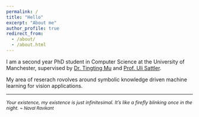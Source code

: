 ```yaml
---
permalink: /
title: "Hello"
excerpt: "About me"
author_profile: true
redirect_from:
  - /about/
  - /about.html
---
```


<span style="font-size:1em;">I am a second year PhD student in Computer Science at the University of Manchester, supervised by [Dr. Tingting Mu](https://personalpages.manchester.ac.uk/staff/tingting.mu/Site/About_Me.html) and [Prof. Uli Sattler](http://www.cs.man.ac.uk/~sattler/).</span>

<span style="font-size:1em;">My area of reserach rovolves around symbolic knowledge driven machine learning for vision applications.</span>

---

<span style="font-size:0.9em;">_Your existence, my existence is just infinitesimal. It’s like a firefly blinking once in the night._<span>
<span style="font-size:0.9em;">_~ Naval Ravikant_</span>
